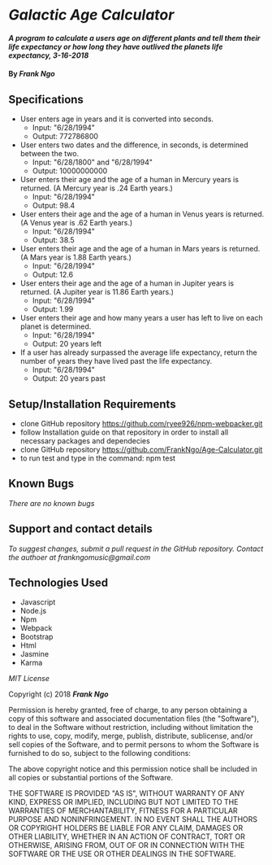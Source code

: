 # _Galactic Age Calculator_

#### _A program to calculate a users age on different plants and tell them their life expectancy or how long they have outlived the planets life expectancy, 3-16-2018_

#### By _**Frank Ngo**_

## Specifications

* User enters age in years and it is converted into seconds.
  * Input: "6/28/1994"
  * Output: 772786800
* User enters two dates and the difference, in seconds, is determined between the two.
  * Input: "6/28/1800" and "6/28/1994"
  * Output: 10000000000
* User enters their age and the age of a human in Mercury years is returned. (A Mercury year is .24 Earth years.)
  * Input: "6/28/1994"
  * Output: 98.4
* User enters their age and the age of a human in Venus years is returned. (A Venus year is .62 Earth years.)
  * Input: "6/28/1994"
  * Output: 38.5
* User enters their age and the age of a human in Mars years is returned. (A Mars year is 1.88 Earth years.)
  * Input: "6/28/1994"
  * Output: 12.6
* User enters their age and the age of a human in Jupiter years is returned. (A Jupiter year is 11.86 Earth years.)
  * Input: "6/28/1994"
  * Output: 1.99
* User enters their age and how many years a user has left to live on each planet is determined.
  * Input: "6/28/1994"
  * Output: 20 years left
* If a user has already surpassed the average life expectancy, return the number of years they have lived past the life expectancy.
  * Input: "6/28/1994"
  * Output: 20 years past

## Setup/Installation Requirements

* clone GitHub repository https://github.com/ryee926/npm-webpacker.git
* follow Installation guide on that repository in order to install all necessary packages and dependecies
* clone GitHub repository https://github.com/FrankNgo/Age-Calculator.git
* to run test and type in the command: npm test

## Known Bugs

_There are no known bugs_

## Support and contact details

_To suggest changes, submit a pull request in the GitHub repository.  Contact the authoer at frankngomusic@gmail.com_

## Technologies Used

* Javascript
* Node.js
* Npm
* Webpack
* Bootstrap
* Html
* Jasmine
* Karma

*MIT License*

Copyright (c) 2018 **_Frank Ngo_**

Permission is hereby granted, free of charge, to any person obtaining a copy
of this software and associated documentation files (the "Software"), to deal
in the Software without restriction, including without limitation the rights
to use, copy, modify, merge, publish, distribute, sublicense, and/or sell
copies of the Software, and to permit persons to whom the Software is
furnished to do so, subject to the following conditions:

The above copyright notice and this permission notice shall be included in all
copies or substantial portions of the Software.

THE SOFTWARE IS PROVIDED "AS IS", WITHOUT WARRANTY OF ANY KIND, EXPRESS OR
IMPLIED, INCLUDING BUT NOT LIMITED TO THE WARRANTIES OF MERCHANTABILITY,
FITNESS FOR A PARTICULAR PURPOSE AND NONINFRINGEMENT. IN NO EVENT SHALL THE
AUTHORS OR COPYRIGHT HOLDERS BE LIABLE FOR ANY CLAIM, DAMAGES OR OTHER
LIABILITY, WHETHER IN AN ACTION OF CONTRACT, TORT OR OTHERWISE, ARISING FROM,
OUT OF OR IN CONNECTION WITH THE SOFTWARE OR THE USE OR OTHER DEALINGS IN THE
SOFTWARE.
